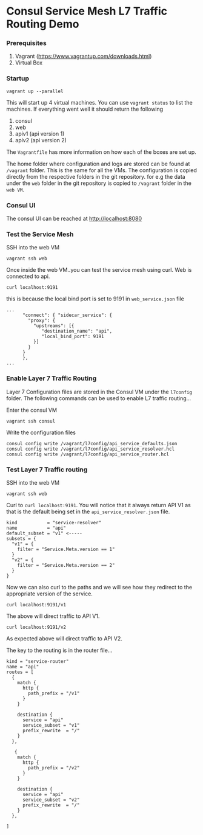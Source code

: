 # Consul Service Mesh L7 Traffic Routing Demo

### Prerequisites
1. Vagrant (https://www.vagrantup.com/downloads.html)
2. Virtual Box 

### Startup
```
vagrant up --parallel
```

This will start up 4 virtual machines. You can use `vagrant status` to list the machines. If everything went well it should return the following

1. consul
2. web
3. apiv1 (api version 1)
4. apiv2 (api version 2)

The `Vagrantfile` has more information on how each of the boxes are set up. 

The home folder where configuration and logs are stored can be found at `/vagrant` folder. This is the same for all the VMs. The configuration is copied directly from the respective folders in the git repository. for e.g the data under the `web` folder in the git repository is copied to `/vagrant` folder in the `web VM`.

### Consul UI
The consul UI can be reached at [http://localhost:8080](http://localhost:8080)


### Test the Service Mesh
SSH into the web VM
```
vagrant ssh web
```
Once inside the  web VM..you can test the service mesh using curl. Web is connected to api. 

```
curl localhost:9191
```

this is because the local bind port is set to 9191 in `web_service.json` file

```
...
      "connect": { "sidecar_service": {
        "proxy": {
          "upstreams": [{
             "destination_name": "api",
             "local_bind_port": 9191
          }]
        }
      }
      },
...
```
  
### Enable Layer 7 Traffic Routing
Layer 7 Configuration files are stored in the Consul VM under the  `l7config` folder. The following commands can be used to enable L7 traffic routing...

Enter the consul VM
```
vagrant ssh consul
```

Write the configuration files
```
consul config write /vagrant/l7config/api_service_defaults.json
consul config write /vagrant/l7config/api_service_resolver.hcl
consul config write /vagrant/l7config/api_service_router.hcl
```

### Test Layer 7 Traffic routing
SSH into the web VM
```
vagrant ssh web
```

Curl to `curl localhost:9191`. You will notice that it always return API V1 as that is the default being set in the `api_service_resolver.json` file.

```
kind           = "service-resolver"
name           = "api"
default_subset = "v1" <-----
subsets = {
  "v1" = {
    filter = "Service.Meta.version == 1"
  }
  "v2" = {
    filter = "Service.Meta.version == 2"
  }
}
```

Now we can also curl to the paths and we will see how they redirect to the appropriate version of the service.
```
curl localhost:9191/v1
```
The above will direct traffic to API V1. 

```
curl localhost:9191/v2
```
As expected above will direct traffic to API V2.

The key to the routing is in the router file...
```
kind = "service-router"
name = "api"
routes = [
  {
    match {
      http {
        path_prefix = "/v1"
      }
    }

    destination {
      service = "api"
      service_subset = "v1"
      prefix_rewrite  = "/"
    }
  },

   {
    match {
      http {
        path_prefix = "/v2"
      }
    }

    destination {
      service = "api"
      service_subset = "v2"
      prefix_rewrite  = "/"
    }
  },
  
] 
```

